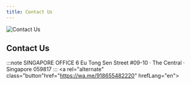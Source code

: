 ```yaml
---
title: Contact Us
---
```


![Contact Us](/img/navan/saaragh_contact_us_No_Code_AI.png)

<h2>Contact <span className="orange-text">Us</span></h2>

:::note SINGAPORE OFFICE
6 Eu Tong Sen Street #09-10 · The Central · Singapore 059817
:::
<a rel="alternate" class="button"href="https://wa.me/918655482220" hrefLang="en"><img className="whatsapp" src="/img/navan/whatsapp-button.webp" alt=""/></a>
